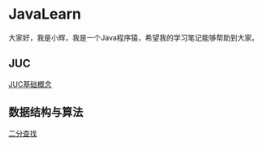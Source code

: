 # JavaLearn

大家好，我是小辉，我是一个Java程序猿，希望我的学习笔记能够帮助到大家。


## JUC

[JUC基础概念](https://github.com/qiuquanhui/JavaLearn/blob/master/JUC/JUC%E5%9F%BA%E7%A1%80%E6%A6%82%E5%BF%B5.md)


## 数据结构与算法

[二分查找](https://github.com/qiuquanhui/JavaLearn/blob/master/%E6%95%B0%E6%8D%AE%E7%BB%93%E6%9E%84%E4%B8%8E%E7%AE%97%E6%B3%95/%E4%BA%8C%E5%88%86%E6%9F%A5%E6%89%BE.md)